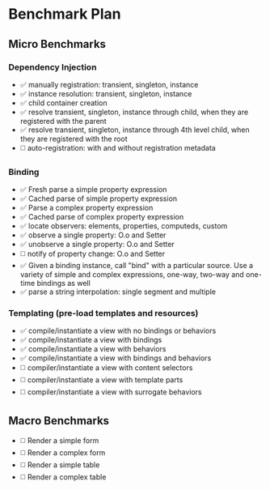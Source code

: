 # Benchmark Plan

## Micro Benchmarks

### Dependency Injection

* :white_check_mark: manually registration: transient, singleton, instance
* :white_check_mark: instance resolution: transient, singleton, instance
* :white_check_mark: child container creation
* :white_check_mark: resolve transient, singleton, instance through child, when they are registered with the parent
* :white_check_mark: resolve transient, singleton, instance through 4th level child, when they are registered with the root
* :white_medium_square: auto-registration: with and without registration metadata

### Binding

* :white_check_mark: Fresh parse a simple property expression
* :white_check_mark: Cached parse of simple property expression
* :white_check_mark: Parse a complex property expression
* :white_check_mark: Cached parse of complex property expression
* :white_check_mark: locate observers: elements, properties, computeds, custom
* :white_check_mark: observe a single property: O.o and Setter
* :white_check_mark: unobserve a single property: O.o and Setter
* :white_medium_square: notify of property change: O.o and Setter
* :white_check_mark: Given a binding instance, call "bind" with a particular source. Use a variety of simple and complex expressions, one-way, two-way and one-time bindings as well
* :white_check_mark: parse a string interpolation: single segment and multiple

### Templating (pre-load templates and resources)

* :white_check_mark: compile/instantiate a view with no bindings or behaviors
* :white_check_mark: compile/instantiate a view with bindings
* :white_check_mark: compile/instantiate a view with behaviors
* :white_check_mark: compile/instantiate a view with bindings and behaviors
* :white_medium_square: compiler/instantiate a view with content selectors
* :white_medium_square: compiler/instantiate a view with template parts
* :white_medium_square: compiler/instantiate a view with surrogate behaviors

## Macro Benchmarks

* :white_medium_square: Render a simple form
* :white_medium_square: Render a complex form
* :white_medium_square: Render a simple table
* :white_medium_square: Render a complex table
